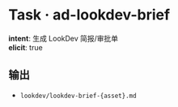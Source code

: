 # Task · ad-lookdev-brief

**intent**: 生成 LookDev 简报/审批单  
**elicit**: true

## 输出

- `lookdev/lookdev-brief-{asset}.md`
